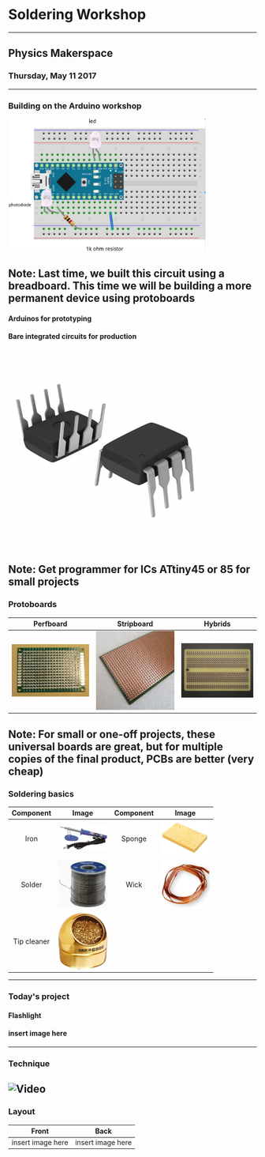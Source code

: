# Soldering Workshop
--------------------
## Physics Makerspace
### Thursday, May 11 2017
---
### Building on the Arduino workshop
<img src="/images/completedBreadboard.png" width="400">

Note:
Last time, we built this circuit using a breadboard. This time we will be building a more permanent device using protoboards
---
#### Arduinos for prototyping
#### <span class="fragment" data-fragment-index="1">Bare integrated circuits for production</span>
<span class="fragment" data-fragment-index="2"><img src="https://github.com/thejevans/workshop-2/raw/master/images/ATtiny85.jpg" width=400></span>

Note:
Get programmer for ICs
ATtiny45 or 85 for small projects
---
### Protoboards
Perfboard | Stripboard | Hybrids
:---:|:---:|:---:
<img src="/images/protoboard.JPG" width="400"> | <img src="https://github.com/thejevans/workshop-2/raw/master/images/stripboard.jpg" width="400"> | <img src="https://github.com/thejevans/workshop-2/raw/master/images/hybrid.jpg" width=400>

Note:
For small or one-off projects, these universal boards are great, but for multiple copies of the final product, PCBs are better (very cheap)
---
### Soldering basics
Component | Image | Component | Image
:---:|:---:|:---:|:---:
Iron | <img src="https://github.com/thejevans/workshop-2/raw/master/images/iron.jpg" width="100"> | Sponge | <img src="https://github.com/thejevans/workshop-2/raw/master/images/sponge.JPG" width="100">
Solder | <img src="https://github.com/thejevans/workshop-2/raw/master/images/solder.jpg" width="100"> | Wick | <img src="https://github.com/thejevans/workshop-2/raw/master/images/wick.jpg" width="100">
Tip cleaner | <img src="https://github.com/thejevans/workshop-2/raw/master/images/cleaner.jpg" width="100"> | | 


---
### Today's project
#### <span class="fragment" data-fragment-index="1">Flashlight</span>
#### <span class="fragment" data-fragment-index="1">insert image here</span>
---
### Technique
![Video](https://www.youtube.com/embed/7-oX4UmOmjk)
---
### Layout
Front | Back
:---:|:---:
insert image here | insert image here
